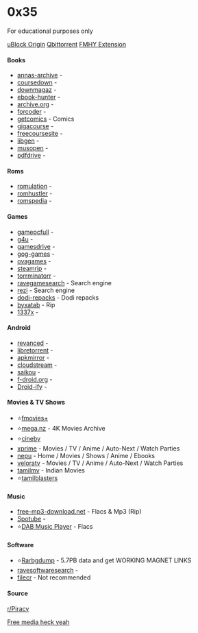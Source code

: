 # 0x35
For educational purposes only

[uBlock Origin](https://github.com/gorhill/uBlock)
[Qbittorrent](https://www.fosshub.com/qBittorrent.html)
[FMHY Extension](https://github.com/fmhy/FMHY-SafeGuard)

#### Books

- [annas-archive](https://annas-archive.org) - 
- [coursedown](https://coursedown.com/) -
- [downmagaz](https://downmagaz.net/) -
- [ebook-hunter](https://ebook-hunter.org/) -
- [archive.org](https://archive.org/details/texts) -
- [forcoder](https://forcoder.su/) -
- [getcomics](https://getcomics.org/) - Comics
- [gigacourse](https://gigacourse.com/?1) -
- [freecoursesite](https://freecoursesite.com/) -
- [libgen](https://libgen.is/) -
- [musopen](https://musopen.org/) -
- [pdfdrive](https://pdfdrive.to/) -

#### Roms
- [romulation](https://www.romulation.org/) -
- [romhustler](https://romhustler.org/) -
- [romspedia](https://www.romspedia.com/) -

#### Games
- [gamepcfull](https://gamepcfull.com/) -
- [g4u](https://g4u.to/) -
- [gamesdrive](https://gamesdrive.net/) -
- [gog-games](https://gog-games.to/) -
- [ovagames](https://www.ovagames.com/) -
- [steamrip](https://steamrip.com/) -
- [torrminatorr](https://torrminatorr.com/) -
- [ravegamesearch](https://ravegamesearch.pages.dev/#gsc.tab=0) - Search engine
- [rezi](https://rezi.one/) - Search engine
- [dodi-repacks](https://dodi-repacks.site/) - Dodi repacks
- [byxatab](https://byxatab.com/) - Rip
- [1337x](https://1337x.unblockit.ing/) -

#### Android 

- [revanced](https://revanced.app/) -
- [libretorrent](https://play.google.com/store/apps/details?id=org.proninyaroslav.libretorrent) -
- [apkmirror](https://www.apkmirror.com/) -
- [cloudstream](https://github.com/recloudstream/cloudstream) -
- [saikou](https://saikou.pages.dev/) -
- [f-droid.org](https://f-droid.org/en/packages/com.aurora.store/) -
- [Droid-ify](https://github.com/Droid-ify/client) -

#### Movies & TV Shows

- ⭐[fmovies+](https://www.fmovies.cat/)
- ⭐[mega.nz](https://mega.nz/folder/Pt8AHLAC#tAte3gNlNossthoHiSCL5w) - 4K Movies Archive
- ⭐[cineby](https://www.cineby.app)
- [xprime](https://xprime.tv/) - Movies / TV / Anime / Auto-Next / Watch Parties
- [nepu](https://nepu.to/) - Home / Movies / Shows / Anime / Ebooks
- [veloratv](https://veloratv.ru/) - Movies / TV / Anime / Auto-Next / Watch Parties 
- [tamilmv](https://www.1tamilmv.com/) - Indian Movies
- ⭐[tamilblasters](https://www.1tamilblasters.wine/)

#### Music
- [free-mp3-download.net](https://free-mp3-download.net/) - Flacs & Mp3 (Rip)
- [Spotube](https://spotube.krtirtho.dev/) -
- ⭐[DAB Music Player](https://dab.yeet.su/) - Flacs

#### Software 
- ⭐[Rarbgdump](https://rarbgdump.com/) - 5.7PB data and get WORKING MAGNET LINKS
- [ravesoftwaresearch](https://ravesoftwaresearch.pages.dev/#gsc.tab=0) -
- [filecr](https://filecr.com/en/) - Not recommended

#### Source 
[r/Piracy](https://www.reddit.com/r/Piracy)

[Free media heck yeah](https://fmhy.net/)
